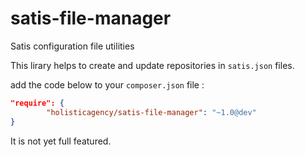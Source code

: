 # satis-file-manager
Satis configuration file utilities

This lirary helps to create and update repositories in `satis.json` files.

add the code below to your `composer.json` file :
```json
"require": {
        "holisticagency/satis-file-manager": "~1.0@dev"
}
`````

It is not yet full featured.
